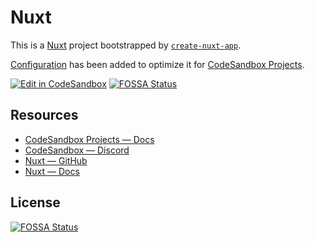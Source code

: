 # Nuxt

This is a [Nuxt](https://nuxtjs.org/) project bootstrapped by [`create-nuxt-app`](https://github.com/nuxt/create-nuxt-app).

[Configuration](https://codesandbox.io/docs/projects/learn/setting-up/tasks) has been added to optimize it for [CodeSandbox Projects](https://codesandbox.io/p/dashboard).

[![Edit in CodeSandbox](https://assets.codesandbox.io/github/button-edit-lime.svg)](https://codesandbox.io/p/github/codesandbox/codesandbox-template-nuxt/main)
[![FOSSA Status](https://app.fossa.com/api/projects/git%2Bgithub.com%2FYasinshekh187%2Fcodesandbox-template-nuxt.svg?type=shield)](https://app.fossa.com/projects/git%2Bgithub.com%2FYasinshekh187%2Fcodesandbox-template-nuxt?ref=badge_shield)

## Resources

- [CodeSandbox Projects — Docs](https://docs.codesandbox.io)
- [CodeSandbox — Discord](https://discord.gg/Ggarp3pX5H)
- [Nuxt — GitHub](https://github.com/nuxt/framework)
- [Nuxt — Docs](https://nuxtjs.org/docs)


## License
[![FOSSA Status](https://app.fossa.com/api/projects/git%2Bgithub.com%2FYasinshekh187%2Fcodesandbox-template-nuxt.svg?type=large)](https://app.fossa.com/projects/git%2Bgithub.com%2FYasinshekh187%2Fcodesandbox-template-nuxt?ref=badge_large)